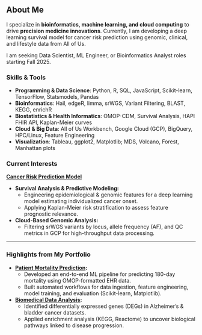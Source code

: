 
## About Me  
I specialize in **bioinformatics, machine learning, and cloud computing** to drive **precision medicine innovations**. Currently, I am developing a deep learning survival model for cancer risk prediction using genomic, clinical, and lifestyle data from All of Us.  

I am seeking Data Scientist, ML Engineer, or Bioinformatics Analyst roles starting Fall 2025.

### Skills & Tools  
- **Programming & Data Science**: Python, R, SQL, JavaScript, Scikit-learn, TensorFlow, Statsmodels, Pandas
- **Bioinformatics**: Hail, edgeR, limma, srWGS, Variant Filtering, BLAST, KEGG, enrichR
- **Biostatistics & Health Informatics**: OMOP-CDM, Survival Analysis, HAPI FHIR API, Kaplan-Meier curves
- **Cloud & Big Data**: All of Us Workbench, Google Cloud (GCP), BigQuery, HPC/Linux, Feature Engineering
- **Visualization**: Tableau, ggplot2, Matplotlib; MDS, Volcano, Forest, Manhattan plots



### Current Interests  
**[Cancer Risk Prediction Model](https://github.com/natalierellis/CancerRiskPrediction)**  
- **Survival Analysis & Predictive Modeling:**  
  - Engineering epidemiological & genomic features for a deep learning model estimating individualized cancer onset.  
  - Applying Kaplan-Meier risk stratification to assess feature prognostic relevance.  
- **Cloud-Based Genomic Analysis:**  
  - Filtering srWGS variants by locus, allele frequency (AF), and QC metrics in GCP for high-throughput data processing.   

---  
### Highlights from My Portfolio  
- **[Patient Mortality Prediction](https://github.com/natalierellis/HIDS-Portfolio/tree/main/Patient_Mortality_Prediction):**
  - Developed an end-to-end ML pipeline for predicting 180-day mortality using OMOP-formatted EHR data.  
  - Built automated workflows for data ingestion, feature engineering, model training, and evaluation (Scikit-learn, Matplotlib).  
- **[Biomedical Data Analysis](https://github.com/natalierellis/HIDS-Portfolio/tree/main/Comparative_Genomics_Pipelines):**
  - Identified differentially expressed genes (DEGs) in Alzheimer’s & bladder cancer datasets.  
  - Applied enrichment analysis (KEGG, Reactome) to uncover biological pathways linked to disease progression.

